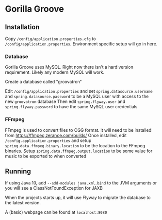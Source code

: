 # Gorilla Groove

## Installation

Copy `/config/application.properties.cfg` to `/config/application.properties`. Environment specific setup will go in here.

### Database
Gorilla Groove uses MySQL. Right now there isn't a hard version requirement. Likely any modern MySQL will work.

Create a database called "groovatron"

Edit `/config/application.properties` and set `spring.datasource.username` and `spring.datasource.password` to be a MySQL user with access to the new `groovatron` database
Then edit `spring.flyway.user` and `spring.flyway.password` to have the same MySQL user credentials

### FFmpeg

FFmpeg is used to convert files to OGG format. It will need to be installed from https://ffmpeg.zeranoe.com/builds/
Once installed, edit `/config.application.properties` and setup `spring.data.ffmpeg.binary.location` to be the location to the FFmpeg binaries.
Setup `spring.data.ffmpeg.output.location` to be some value for music to be exported to when converted

## Running

If using Java 10, add `--add-modules java.xml.bind` to the JVM arguments or you will see a ClassNotFoundException for JAXB

When the projects starts up, it will use Flyway to migrate the database to the latest version.

A (basic) webpage can be found at `localhost:8080` 
